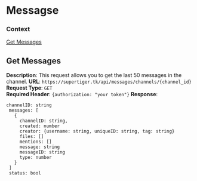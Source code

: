 # Messagse
### Context
[Get Messages](#get-messages)

## Get Messages
**Description**: This request allows you to get the last 50 messages in the channel.
**URL**: `https://supertiger.tk/api/messages/channels/{channel_id}`  
**Request Type**: `GET`  
**Required Header**: `{authorization: "your token"}`
 **Response**:
 ```
 channelID: string
  messages: [
    {
      channelID: string,
      created: number
      creator: {username: string, uniqueID: string, tag: string}
      files: []
      mentions: []
      message: string
      messageID: string
      type: number
    }
  ]
  status: bool
 ```
